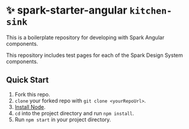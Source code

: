 # ✨ spark-starter-angular `kitchen-sink`
This is a boilerplate repository for developing with Spark Angular components.

This repository includes test pages for each of the Spark Design System components.

## Quick Start

1. Fork this repo.
1. `clone` your forked repo with `git clone <yourRepoUrl>`.
1. [Install Node](https://nodejs.org/en/).
1. `cd` into the project directory and run `npm install`.
1. Run `npm start` in your project directory.

